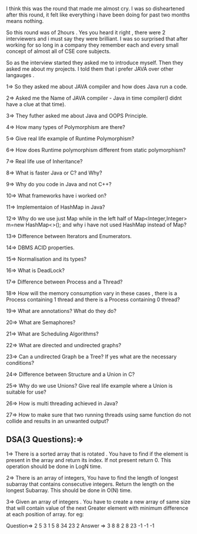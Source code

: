 I think this was the round that made me almost cry.
I was so disheartened after this round, it felt like everything i have been doing for past two months means nothing.

So this round was of 2hours . Yes you heard it right , there were 2 interviewers and i must say they were brilliant. I was so surprised that after working for so long in a company they remember each and every small concept of almost all of CSE core subjects.

So as the interview started they asked me to introduce myself. 
Then they asked me about my projects.
I told them that i prefer JAVA over other langauges .

1=> So they asked me about JAVA compiler and how does Java run a code. 

2=> Asked me the Name of JAVA compiler - Java in time compiler(I didnt have a clue at that time).

3=> They futher asked me about Java and OOPS Principle.

4=> How many types of Polymorphism are there?

5=> Give real life example of Runtime Polymorphism?

6=> How does Runtime polymorphism different from static polymorphism?

7=> Real life use of Inheritance?

8=> What is faster Java or C? and Why?

9=> Why do you code in Java and not C++?

10=> What frameworks have i worked on?

11=> Implementaion of HashMap in Java?

12=> Why do we use just Map while in the left half of Map<Integer,Integer> m=new HashMap<>(); and why i have not used HashMap instead of Map?

13=> Difference between Iterators and Enumerators.

14=> DBMS ACID properties.

15=> Normalisation and its types?

16=> What is DeadLock?

17=> Difference between Process and a Thread?

18=> How will the memory consumption vary in these cases , there is a Process containing 1 thread and there is a Process containing 0 thread?

19=> What are annotations? What do they do?

20=> What are Semaphores?

21=> What are Scheduling Algorithms?

22=> What are directed and undirected graphs?

23=> Can a undirected Graph be a Tree? If yes what are the necessary conditions?

24=> Difference between Structure and a Union in C?

25=> Why do we use Unions? Give real life example where a Union is suitable for use?

26=> How is multi threading achieved in Java?

27=> How to make sure that two running threads using same function do not collide and results in an unwanted output?


## DSA(3 Questions):=>
1=> There is a sorted array that is rotated . You have to find if the element is present in the array and return its index. If not present return 0. This operation should be done in LogN time.

2=> There is an array of integers, You have to find the length of longest subarray that contains consecutive integers. Return the length on the longest Subarray. This should be done in O(N) time.

3=> Given an array of integers . You have to create a new array of same size that will contain value of the next Greater element with minimum difference at each position of array. for eg:

Question=> 2 5 3 1 5 8 34 23 2
Answer  => 3 8 8 2 8 23 -1 -1 -1 


